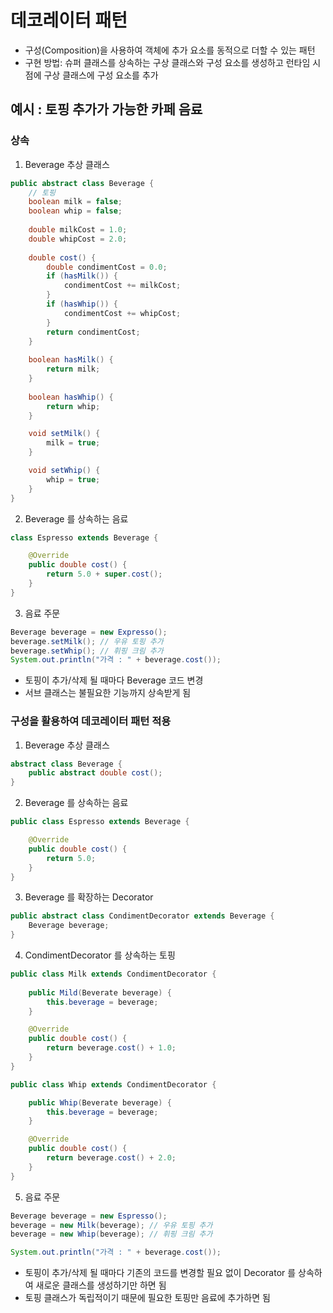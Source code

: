 # 데코레이터 패턴
- 구성(Composition)을 사용하여 객체에 추가 요소를 동적으로 더할 수 있는 패턴
- 구현 방법: 슈퍼 클래스를 상속하는 구상 클래스와 구성 요소를 생성하고 런타임 시점에 구상 클래스에 구성 요소를 추가

## 예시 : 토핑 추가가 가능한 카페 음료

### 상속

1. Beverage 추상 클래스

```java
public abstract class Beverage {
    // 토핑
    boolean milk = false;
    boolean whip = false;
    
    double milkCost = 1.0;
    double whipCost = 2.0;
    
    double cost() {
        double condimentCost = 0.0;
        if (hasMilk()) {
            condimentCost += milkCost;
        }
        if (hasWhip()) {
            condimentCost += whipCost;
        }
        return condimentCost;
    }
    
    boolean hasMilk() {
        return milk;
    }
    
    boolean hasWhip() {
        return whip;
    }

    void setMilk() {
        milk = true;
    }

    void setWhip() {
        whip = true;
    }
}
```

2. Beverage 를 상속하는 음료

```java
class Espresso extends Beverage {

    @Override
    public double cost() {
        return 5.0 + super.cost();
    }
}
```

3. 음료 주문

```java
Beverage beverage = new Expresso();
beverage.setMilk(); // 우유 토핑 추가
beverage.setWhip(); // 휘핑 크림 추가
System.out.println("가격 : " + beverage.cost());
```

- 토핑이 추가/삭제 될 때마다 Beverage 코드 변경
- 서브 클래스는 불필요한 기능까지 상속받게 됨

### 구성을 활용하여 데코레이터 패턴 적용

1. Beverage 추상 클래스

```java
abstract class Beverage {
    public abstract double cost();
}
```

2. Beverage 를 상속하는 음료
```java
public class Espresso extends Beverage {

    @Override
    public double cost() {
        return 5.0;
    }
}
```

3. Beverage 를 확장하는 Decorator

```java
public abstract class CondimentDecorator extends Beverage {
    Beverage beverage;
}
```

4. CondimentDecorator 를 상속하는 토핑
```java
public class Milk extends CondimentDecorator {
    
    public Mild(Beverate beverage) {
        this.beverage = beverage;
    }

    @Override
    public double cost() {
        return beverage.cost() + 1.0;
    }
}

public class Whip extends CondimentDecorator {

    public Whip(Beverate beverage) {
        this.beverage = beverage;
    }

    @Override
    public double cost() {
        return beverage.cost() + 2.0;
    }
}
```

5. 음료 주문

```java
Beverage beverage = new Espresso();
beverage = new Milk(beverage); // 우유 토핑 추가
beverage = new Whip(beverage); // 휘핑 크림 추가

System.out.println("가격 : " + beverage.cost());
```

- 토핑이 추가/삭제 될 때마다 기존의 코드를 변경할 필요 없이 Decorator 를 상속하여 새로운 클래스를 생성하기만 하면 됨
- 토핑 클래스가 독립적이기 때문에 필요한 토핑만 음료에 추가하면 됨
